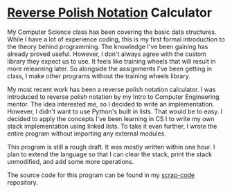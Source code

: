# [Reverse Polish Notation](https://en.wikipedia.org/wiki/Reverse_Polish_notation) Calculator
My Computer Science class has been covering the basic data structures. While I have a lot of experience coding, this is my first formal introduction to the theory behind programming. The knowledge I've been gaining has already proved useful. However, I don't always agree with the custom library they expect us to use. It feels like training wheels that will result in more relearning later. So alongside the assignments I've been getting in class, I make other programs without the training wheels library.

My most recent work has been a reverse polish notation calculator. I was introduced to reverse polish notation by my Intro to Computer Engineering mentor. The idea interested me, so I decided to write an implementation. However, I didn't want to use Python's built in lists. That would be to easy. I decided to apply the concepts I've been learning in CS I to write my own stack implementation using linked lists. To take it even further, I wrote the entire program without importing any external modules.

This program is still a rough draft. It was mostly written within one hour. I plan to extend the language so that I can clear the stack, print the stack unmodified, and add some more operations.

The source code for this program can be found in my [scrap-code](https://github.com/wastevensv/scrap-code/tree/master/python) repository.